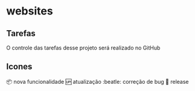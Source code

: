 # websites

## Tarefas

O controle das tarefas desse projeto será realizado no GitHub

## Icones 
:package: nova funcionalidade
:up: atualização
:beatle: correção de bug
:checkered_flag: release
